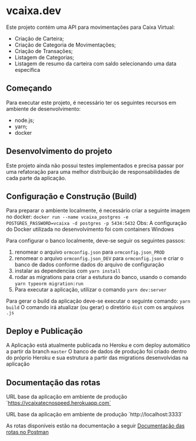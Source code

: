 # vcaixa.dev
Este projeto contém uma API para movimentações para Caixa Virtual:
* Criação de Carteira;
* Criação de Categoria de Movimentações;
* Criação de Transações;
* Listagem de Categorias;
* Listagem de resumo da carteira com saldo selecionando uma data específica

## Começando
Para executar este projeto, é necessário ter os seguintes recursos em ambiente de desenvolvimento:
* node.js;
* yarn;
* docker

## Desenvolvimento do projeto
Este projeto ainda não possui testes implementados e precisa passar por uma refatoração para uma melhor distribuição de responsabilidades de cada parte da aplicação.

## Configuração e Construção (Build)
Para preparar o ambiente localmente, é necessário criar a seguinte imagem no docker:
`docker run --name vcaixa_postgres -e POSTGRES_PASSWORD=vcaixa -d postgres -p 5434:5432`
Obs: A configuração do Docker utilizada no desenvolvimento foi com containers Windows

Para configurar o banco localmente, deve-se seguir os seguintes passos:
1. renomear o arquivo `ormconfig.json` para `ormconfig.json_PROD`
2. renomear o arquivo `ormconfig.json_DEV` para `ormconfig.json` e criar o banco de dados conforme dados do arquivo de configuração
3. instalar as dependencias com `yarn install`
4. rodar as migrations para criar a estutura do banco, usando o comando `yarn typeorm migration:run`
5. Para executar a aplicação, utilizar o comando `yarn dev:server`

Para gerar o build da aplicação deve-se executar o seguinte comando:
`yarn build`
O comando irá atualizar (ou gerar) o diretório `dist` com os arquivos `.js`

## Deploy e Publicação
A Aplicação está atualmente publicada no Heroku e com deploy automático a partir da branch `master`
O banco de dados de produção foi criado dentro do próprio Heroku e sua estrutura a partir das migrations desenvolvidas na aplicação

## Documentação das rotas
URL base da aplicação em ambiente de produção
´https://vcaixatecnospeed.herokuapp.com´

URL base da aplicação em ambiente de produção
´http://localhost:3333´

As rotas disponíveis estão na documentação a seguir
[Documentação das rotas no Postman](https://documenter.getpostman.com/view/4074073/T1LVA4Mu)

